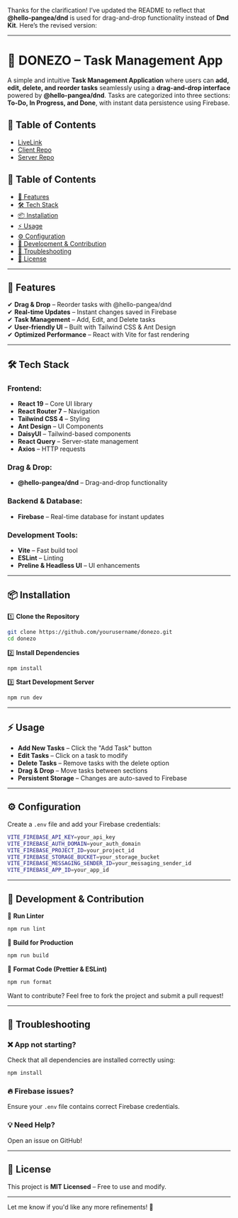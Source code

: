 Thanks for the clarification! I’ve updated the README to reflect that **@hello-pangea/dnd** is used for drag-and-drop functionality instead of **Dnd Kit**. Here’s the revised version:  

---

# 📝 DONEZO – Task Management App  

A simple and intuitive **Task Management Application** where users can **add, edit, delete, and reorder tasks** seamlessly using a **drag-and-drop interface** powered by **@hello-pangea/dnd**. Tasks are categorized into three sections: **To-Do, In Progress, and Done**, with instant data persistence using Firebase.  

## 📖 Table of Contents  
- [ LiveLink](https://donezo-e4856.web.app/)  
- [ Client Repo](https://github.com/MasumAhmed19/DoneZo-client)  
- [ Server Repo](https://github.com/MasumAhmed19/DoneZo-server) 

## 📖 Table of Contents  
- [🚀 Features](#-features)  
- [🛠 Tech Stack](#-tech-stack)  
- [📦 Installation](#-installation)  
- [⚡ Usage](#-usage)  
- [⚙️ Configuration](#-configuration)  
- [🔧 Development & Contribution](#-development--contribution)  
- [🐛 Troubleshooting](#-troubleshooting)  
- [📜 License](#-license)  

---

## 🚀 Features  
✔ **Drag & Drop** – Reorder tasks with @hello-pangea/dnd  
✔ **Real-time Updates** – Instant changes saved in Firebase  
✔ **Task Management** – Add, Edit, and Delete tasks  
✔ **User-friendly UI** – Built with Tailwind CSS & Ant Design  
✔ **Optimized Performance** – React with Vite for fast rendering  

---

## 🛠 Tech Stack  

### **Frontend:**  
- **React 19** – Core UI library  
- **React Router 7** – Navigation  
- **Tailwind CSS 4** – Styling  
- **Ant Design** – UI Components  
- **DaisyUI** – Tailwind-based components  
- **React Query** – Server-state management  
- **Axios** – HTTP requests  

### **Drag & Drop:**  
- **@hello-pangea/dnd** – Drag-and-drop functionality  

### **Backend & Database:**  
- **Firebase** – Real-time database for instant updates  

### **Development Tools:**  
- **Vite** – Fast build tool  
- **ESLint** – Linting  
- **Preline & Headless UI** – UI enhancements  

---

## 📦 Installation  

1️⃣ **Clone the Repository**  
```sh
git clone https://github.com/yourusername/donezo.git
cd donezo
```

2️⃣ **Install Dependencies**  
```sh
npm install
```

3️⃣ **Start Development Server**  
```sh
npm run dev
```

---

## ⚡ Usage  

- **Add New Tasks** – Click the "Add Task" button  
- **Edit Tasks** – Click on a task to modify  
- **Delete Tasks** – Remove tasks with the delete option  
- **Drag & Drop** – Move tasks between sections  
- **Persistent Storage** – Changes are auto-saved to Firebase  

---

## ⚙️ Configuration  

Create a `.env` file and add your Firebase credentials:  

```sh
VITE_FIREBASE_API_KEY=your_api_key
VITE_FIREBASE_AUTH_DOMAIN=your_auth_domain
VITE_FIREBASE_PROJECT_ID=your_project_id
VITE_FIREBASE_STORAGE_BUCKET=your_storage_bucket
VITE_FIREBASE_MESSAGING_SENDER_ID=your_messaging_sender_id
VITE_FIREBASE_APP_ID=your_app_id
```

---

## 🔧 Development & Contribution  

🔹 **Run Linter**  
```sh
npm run lint
```

🔹 **Build for Production**  
```sh
npm run build
```

🔹 **Format Code (Prettier & ESLint)**  
```sh
npm run format
```

Want to contribute? Feel free to fork the project and submit a pull request!  

---

## 🐛 Troubleshooting  

### ❌ App not starting?  
Check that all dependencies are installed correctly using:  
```sh
npm install
```

### 🔥 Firebase issues?  
Ensure your `.env` file contains correct Firebase credentials.  

### 💡 Need Help?  
Open an issue on GitHub!  

---

## 📜 License  

This project is **MIT Licensed** – Free to use and modify.  

---

Let me know if you'd like any more refinements! 🚀